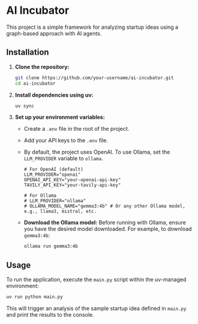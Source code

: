 # AI Incubator

This project is a simple framework for analyzing startup ideas using a graph-based approach with AI agents.

## Installation

1. **Clone the repository:**
   ```bash
   git clone https://github.com/your-username/ai-incubator.git
   cd ai-incubator
   ```

2. **Install dependencies using uv:**
   ```bash
   uv sync
   ```

3. **Set up your environment variables:**
   - Create a `.env` file in the root of the project.
   - Add your API keys to the `.env` file.
   - By default, the project uses OpenAI. To use Ollama, set the `LLM_PROVIDER` variable to `ollama`.

     ```
     # For OpenAI (default)
     LLM_PROVIDER="openai"
     OPENAI_API_KEY="your-openai-api-key"
     TAVILY_API_KEY="your-tavily-api-key"

     # For Ollama
     # LLM_PROVIDER="ollama"
     # OLLAMA_MODEL_NAME="gemma3:4b" # Or any other Ollama model, e.g., llama3, mistral, etc.
     ```

   - **Download the Ollama model:** Before running with Ollama, ensure you have the desired model downloaded. For example, to download `gemma3:4b`:
     ```bash
     ollama run gemma3:4b
     ```

## Usage

To run the application, execute the `main.py` script within the uv-managed environment:

```bash
uv run python main.py
```

This will trigger an analysis of the sample startup idea defined in `main.py` and print the results to the console.
